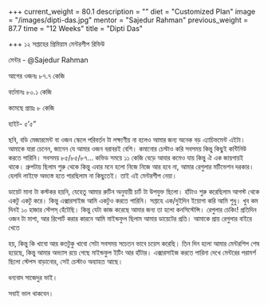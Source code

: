 +++
current_weight = 80.1
description = ""
diet = "Customized Plan"
image = "/images/dipti-das.jpg"
mentor = "Sajedur Rahman"
previous_weight = 87.7
time = "12 Weeks"
title = "Dipti Das"

+++
১২ সপ্তাহের প্রিমিয়াম মেন্টরশীপ রিভিউ

মেন্টর - @Sajedur Rahman

আগের ওজনঃ ৮৭.৭ কেজি

বর্তমানঃ ৮০.১ কেজি

কমেছে প্রায়ঃ ৮ কেজি

হাইট- ৫’৫”

ছবি, বডি মেজারমেন্ট বা ওজন স্কেলে পরিবর্তন টা লক্ষ্যণীয় না হলেও আমার জন্য অনেক বড় এ্যাচিভমেন্ট এইটা। আমাকে যারা চেনেন, জানেন যে আমার ওজন বরাবরই বেশি। কমানোর চেস্টাও করি সবসময় কিন্তু কিছুই কন্টিনিউ করতে পারিনি। সবসময় ৮৫/৮৫/৮৭… কভিড সময়ে ১১ কেজি বেড়ে আবার কমেও যায় কিন্তু ঐ এক জায়গায়ই থাকে। গ্রুপটায় ছিলাম শুরু থেকে কিন্তু এবার মনে হলো নিজে নিজে আর হবে না, আমার রেগুলার মটিভেশন দরকার। হেলদি লাইফে অভ্যস্ত হতে পারছিলাম না কিছুতেই। তাই এই মেন্টরশীপ নেয়া।

ডায়েট মানা টা কস্টকর হয়নি, যেহেতু আমার রুটিন অনুযায়ী চার্ট টা উপযুক্ত ছিলো। হাঁটাও শুরু করেছিলাম আগস্ট থেকে একটু একটু করে। কিন্তু এক্সারসাইজ আমি একটুও করতে পারিনি। সপ্তাহে এক/দুইদিন ইয়োগা করি আমি শুধু। খুব কম দিনই ১০ হাজার স্টেপস্ হেঁটেছি। কিন্তু যেটা কাজ করেছে আমার জন্য তা হলো কনসিস্টেন্সি। রেগুলার চেকিং! প্রতিদিন ওজন টা মাপা, আর রিপোর্ট করার কারনে আমি মাইন্ডফুল ছিলাম আমার ডায়েটের প্রতি। আমাকে প্রায় রেগুলার বাইরে খেতে

হয়, কিন্তু কি খাবো আর কতটুকু খাবো সেটা সবসময় সচেতন ভাবে চয়েস করেছি। তিন দিন হলো আমার মেন্টরশিপ শেষ হয়েছে, কিন্তু আমার অভ্যাস রয়ে গেছে মাইন্ডফুল ইটিং আর হাঁটার। এক্সারসাইজ করতে পারিনা দেখে মেন্টরের পরামর্শ ছিলো স্টেপস বাড়ানোর, সেই চেস্টাও অব্যাহত আছে।

ধন্যবাদ সাজেদুর ভাই।

সবাই ভাল থাকবেন।